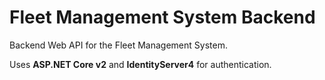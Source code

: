 # Fleet Management System Backend
Backend Web API for the Fleet Management System.

Uses **ASP.NET Core v2** and **IdentityServer4** for authentication.
